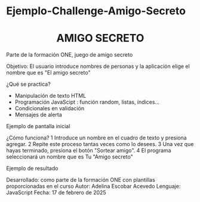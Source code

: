 # Ejemplo-Challenge-Amigo-Secreto
<h1 align="center"> AMIGO SECRETO </h1>
Parte de la formación ONE, juego de amigo secreto


Objetivo: El usuario introduce nombres de personas y la aplicación elige el nombre que es "El amigo secreto"

¿Qué se practica?
- Manipulación de texto HTML
- Programación JavaScipt : función random, listas, índices...
- Condicionales en validación
- Mensajes de alerta

Ejemplo de pantalla inicial

¿Cómo funciona?
1 Introduce un nombre en el cuadro de texto y presiona agregar.
2 Repite este proceso tantas veces como lo desees.
3 Una vez que hayas terminado, presiona el botón "Sortear amigo".
4 El programa seleccionará un nombre que es Tu "Amigo secreto"

Ejemplo de resultado

Desarrollado: 
como parte de la formación ONE con plantillas proporcionadas en el curso
Autor: Adelina Escobar Acevedo
Lenguaje: JavaScript
Fecha: 17 de febrero de 2025

